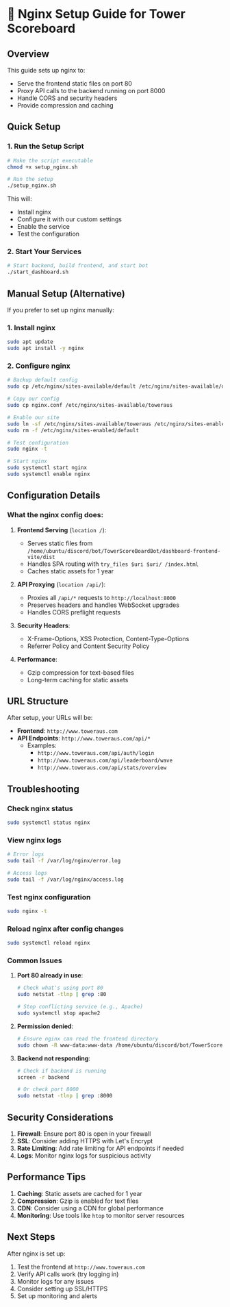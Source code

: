 # 🚀 Nginx Setup Guide for Tower Scoreboard

## Overview

This guide sets up nginx to:
- Serve the frontend static files on port 80
- Proxy API calls to the backend running on port 8000
- Handle CORS and security headers
- Provide compression and caching

## Quick Setup

### 1. Run the Setup Script

```bash
# Make the script executable
chmod +x setup_nginx.sh

# Run the setup
./setup_nginx.sh
```

This will:
- Install nginx
- Configure it with our custom settings
- Enable the service
- Test the configuration

### 2. Start Your Services

```bash
# Start backend, build frontend, and start bot
./start_dashboard.sh
```

## Manual Setup (Alternative)

If you prefer to set up nginx manually:

### 1. Install nginx
```bash
sudo apt update
sudo apt install -y nginx
```

### 2. Configure nginx
```bash
# Backup default config
sudo cp /etc/nginx/sites-available/default /etc/nginx/sites-available/default.backup

# Copy our config
sudo cp nginx.conf /etc/nginx/sites-available/toweraus

# Enable our site
sudo ln -sf /etc/nginx/sites-available/toweraus /etc/nginx/sites-enabled/
sudo rm -f /etc/nginx/sites-enabled/default

# Test configuration
sudo nginx -t

# Start nginx
sudo systemctl start nginx
sudo systemctl enable nginx
```

## Configuration Details

### What the nginx config does:

1. **Frontend Serving** (`location /`):
   - Serves static files from `/home/ubuntu/discord/bot/TowerScoreBoardBot/dashboard-frontend-vite/dist`
   - Handles SPA routing with `try_files $uri $uri/ /index.html`
   - Caches static assets for 1 year

2. **API Proxying** (`location /api/`):
   - Proxies all `/api/*` requests to `http://localhost:8000`
   - Preserves headers and handles WebSocket upgrades
   - Handles CORS preflight requests

3. **Security Headers**:
   - X-Frame-Options, XSS Protection, Content-Type-Options
   - Referrer Policy and Content Security Policy

4. **Performance**:
   - Gzip compression for text-based files
   - Long-term caching for static assets

## URL Structure

After setup, your URLs will be:

- **Frontend**: `http://www.toweraus.com`
- **API Endpoints**: `http://www.toweraus.com/api/*`
  - Examples:
    - `http://www.toweraus.com/api/auth/login`
    - `http://www.toweraus.com/api/leaderboard/wave`
    - `http://www.toweraus.com/api/stats/overview`

## Troubleshooting

### Check nginx status
```bash
sudo systemctl status nginx
```

### View nginx logs
```bash
# Error logs
sudo tail -f /var/log/nginx/error.log

# Access logs
sudo tail -f /var/log/nginx/access.log
```

### Test nginx configuration
```bash
sudo nginx -t
```

### Reload nginx after config changes
```bash
sudo systemctl reload nginx
```

### Common Issues

1. **Port 80 already in use**:
   ```bash
   # Check what's using port 80
   sudo netstat -tlnp | grep :80
   
   # Stop conflicting service (e.g., Apache)
   sudo systemctl stop apache2
   ```

2. **Permission denied**:
   ```bash
   # Ensure nginx can read the frontend directory
   sudo chown -R www-data:www-data /home/ubuntu/discord/bot/TowerScoreBoardBot/dashboard-frontend-vite/dist
   ```

3. **Backend not responding**:
   ```bash
   # Check if backend is running
   screen -r backend
   
   # Or check port 8000
   sudo netstat -tlnp | grep :8000
   ```

## Security Considerations

1. **Firewall**: Ensure port 80 is open in your firewall
2. **SSL**: Consider adding HTTPS with Let's Encrypt
3. **Rate Limiting**: Add rate limiting for API endpoints if needed
4. **Logs**: Monitor nginx logs for suspicious activity

## Performance Tips

1. **Caching**: Static assets are cached for 1 year
2. **Compression**: Gzip is enabled for text files
3. **CDN**: Consider using a CDN for global performance
4. **Monitoring**: Use tools like `htop` to monitor server resources

## Next Steps

After nginx is set up:

1. Test the frontend at `http://www.toweraus.com`
2. Verify API calls work (try logging in)
3. Monitor logs for any issues
4. Consider setting up SSL/HTTPS
5. Set up monitoring and alerts 